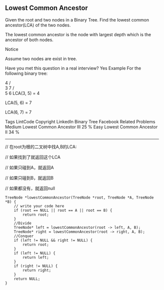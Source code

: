 ## Lowest Common Ancestor  ##

Given the root and two nodes in a Binary Tree. Find the lowest common ancestor(LCA) of the two nodes.

The lowest common ancestor is the node with largest depth which is the ancestor of both nodes.

 Notice

Assume two nodes are exist in tree.

Have you met this question in a real interview? Yes
Example
For the following binary tree:

  4
 / \
3   7
   / \
  5   6
LCA(3, 5) = 4

LCA(5, 6) = 7

LCA(6, 7) = 7

Tags 
LintCode Copyright LinkedIn Binary Tree Facebook
Related Problems 
Medium Lowest Common Ancestor III 25 %
Easy Lowest Common Ancestor II 34 %

----------
// 在root为根的二叉树中找A,B的LCA:

// 如果找到了就返回这个LCA

// 如果只碰到A，就返回A

// 如果只碰到B，就返回B

// 如果都没有，就返回null

	TreeNode *lowestCommonAncestor(TreeNode *root, TreeNode *A, TreeNode *B) {
	    // write your code here
	    if (root == NULL || root == A || root == B) {
	        return root;
	    }
	    //Divide
	    TreeNode* left = lowestCommonAncestor(root -> left, A, B);
	    TreeNode* right = lowestCommonAncestor(root -> right, A, B);
	    //Conquer
	    if (left != NULL && right != NULL) {
	        return root;
	    }
	    if (left != NULL) {
	        return left;
	    }
	    if (right != NULL) {
	        return right;
	    }
	    return NULL;
	}